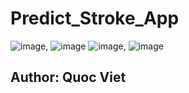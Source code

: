 # Predict_Stroke_App

![image](https://github.com/QuocViet132/Predict_Stroke_App/assets/95084615/1a2450e3-74d2-4184-b8a4-3cdf210a5d1a), ![image](https://github.com/QuocViet132/Predict_Stroke_App/assets/95084615/f9eb4dff-416d-4fa1-94df-126139d48c63)
![image](https://github.com/QuocViet132/Predict_Stroke_App/assets/95084615/94f119b6-bed4-4a68-85fe-dda7fd1913b5), ![image](https://github.com/QuocViet132/Predict_Stroke_App/assets/95084615/81800722-8832-433e-bc97-059a72867742)

## Author: Quoc Viet
